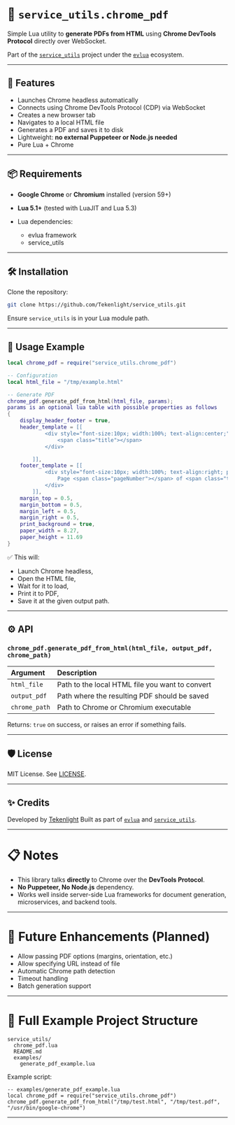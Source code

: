 # 📄 `service_utils.chrome_pdf`

Simple Lua utility to **generate PDFs from HTML** using **Chrome DevTools Protocol** directly over WebSocket.

Part of the [`service_utils`](https://github.com/Tekenlight/service_utils) project under the [`evlua`](https://github.com/Tekenlight) ecosystem.

---

## 🚀 Features

* Launches Chrome headless automatically
* Connects using Chrome DevTools Protocol (CDP) via WebSocket
* Creates a new browser tab
* Navigates to a local HTML file
* Generates a PDF and saves it to disk
* Lightweight: **no external Puppeteer or Node.js needed**
* Pure Lua + Chrome

---

## 📦 Requirements

* **Google Chrome** or **Chromium** installed (version 59+)
* **Lua 5.1+** (tested with LuaJIT and Lua 5.3)
* Lua dependencies:

  * evlua framework
  * service\_utils

---

## 🛠 Installation

Clone the repository:

```bash
git clone https://github.com/Tekenlight/service_utils.git
```

Ensure `service_utils` is in your Lua module path.

---

## 🧩 Usage Example

```lua
local chrome_pdf = require("service_utils.chrome_pdf")

-- Configuration
local html_file = "/tmp/example.html"

-- Generate PDF
chrome_pdf.generate_pdf_from_html(html_file, params);
params is an optional lua table with possible properties as follows
{
    display_header_footer = true,
    header_template = [[
            <div style="font-size:10px; width:100%; text-align:center;">
                <span class="title"></span>
            </div>

        ]],
    footer_template = [[
            <div style="font-size:10px; width:100%; text-align:right; padding-right:20px;">
                Page <span class="pageNumber"></span> of <span class="totalPages"></span>
            </div>
        ]],
    margin_top = 0.5,
    margin_bottom = 0.5,
    margin_left = 0.5,
    margin_right = 0.5,
    print_background = true,
    paper_width = 8.27,
    paper_height = 11.69
}

```

✅ This will:

* Launch Chrome headless,
* Open the HTML file,
* Wait for it to load,
* Print it to PDF,
* Save it at the given output path.

---

## ⚙️ API

### `chrome_pdf.generate_pdf_from_html(html_file, output_pdf, chrome_path)`

| Argument      | Description                                     |
| :------------ | :---------------------------------------------- |
| `html_file`   | Path to the local HTML file you want to convert |
| `output_pdf`  | Path where the resulting PDF should be saved    |
| `chrome_path` | Path to Chrome or Chromium executable           |

Returns: `true` on success, or raises an error if something fails.

---

## 🛡️ License

MIT License. See [LICENSE](LICENSE).

---

## ✨ Credits

Developed by [Tekenlight](https://github.com/Tekenlight)
Built as part of [`evlua`](https://github.com/Tekenlight/evlua) and [`service_utils`](https://github.com/Tekenlight/service_utils).

---

# 📋 Notes

* This library talks **directly** to Chrome over the **DevTools Protocol**.
* **No Puppeteer, No Node.js** dependency.
* Works well inside server-side Lua frameworks for document generation, microservices, and backend tools.

---

# 🚀 Future Enhancements (Planned)

* Allow passing PDF options (margins, orientation, etc.)
* Allow specifying URL instead of file
* Automatic Chrome path detection
* Timeout handling
* Batch generation support

---

# 📜 Full Example Project Structure

```plaintext
service_utils/
  chrome_pdf.lua
  README.md
  examples/
    generate_pdf_example.lua
```

Example script:

```evlua
-- examples/generate_pdf_example.lua
local chrome_pdf = require("service_utils.chrome_pdf")
chrome_pdf.generate_pdf_from_html("/tmp/test.html", "/tmp/test.pdf", "/usr/bin/google-chrome")
```

---


